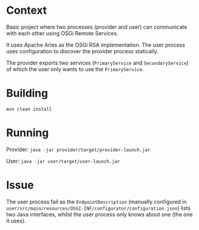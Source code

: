 # Context

Basic project where two processes (provider and user) can communicate with each other using OSGi Remote Services.

It uses Apache Aries as the OSGi RSA implementation. The user process uses configuration to discover the provider process statically. 

The provider exports two services (`PrimaryService` and `SecondaryService`) of which the user only wants to use the `PrimaryService`.

# Building

`mvn clean install` 

# Running

Provider: `java -jar provider/target/provider-launch.jar`

User: `java -jar user/target/user-launch.jar`

# Issue

The user process fail as the `EndpointDescription` (manually configured in `user/src/main/resources/OSGI-INF/configurator/configuration.json`) 
lists two Java interfaces, whilst the user process only knows about one (the one it uses).